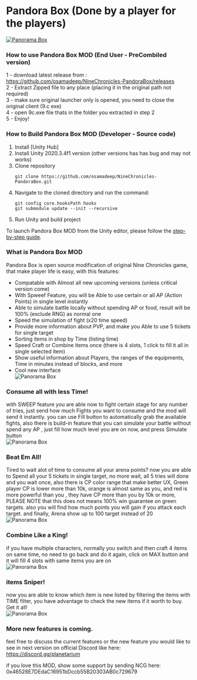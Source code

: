 Pandora Box (Done by a player for the players)
===============
[![Panorama Box](https://yt-embed.herokuapp.com/embed?v=LHelj7_av2w)](https://www.youtube.com/watch?v=LHelj7_av2w "Panorama Box")


### How to use Pandora Box MOD (End User - PreCombiled version)
1 - download latest release from : https://github.com/osamadeep/NineChronicles-PandoraBox/releases <br>
2 - Extract Zipped file to any place (placing it in the original path not required) <br>
3 - make sure  original launcher only is opened, you need to close the original client (9.c exe) <br>
4 - open 9c.exe file thats in the folder you extracted in step 2 <br>
5 - Enjoy!

### How to Build Pandora Box MOD (Developer - Source code)

 1. Install [Unity Hub]
 1. Install Unity 2020.3.4f1 version (other versions has has bug and may not works)
 1. Clone repository
    ```
    git clone https://github.com/osamadeep/NineChronicles-PandoraBox.git
    ```
 1. Navigate to the cloned directory and run the command:
    ```
    git config core.hooksPath hooks
    git submodule update --init --recursive
    ```
 1. Run Unity and build project

To launch Pandora Box MOD from the Unity editor, please follow the [step-by-step guide][9c-unity-guide].

[9c-unity-guide]: https://docs.nine-chronicles.com/unity-guide

### What is Pandora Box MOD
Pandora Box is open source modification of original Nine Chronicles game, that make player life is easy, with this features:
- Compatable with Almost all new upcoming versions (unless critical version come)
- With Spweef Feature, you will be Able to use certain or all AP (Action Points) in single level instantly
- Able to simulate battle locally without spending AP or food, result will be 100% (exclude RNG) as normal one
- Speed the simulation of fight (x20 time speed)
- Provide more information about PVP, and make you Able to use 5 tickets for single target
- Sorting items in shop by Time (listing time)
- Speed Craft or Combine items once (there is 4 slots, 1 click to fill it all in single selected item)
- Show useful information about Players, the ranges of the equipments, Time in minutes instead of blocks, and more
- Cool new interface <br>
![Panorama Box](https://github.com/osamadeep/NineChronicles-PandoraBox/blob/pandorabox/nekoyume/Assets/_PandoraBox/Sprites/github/01.JPG?raw=true)

### Consume all with less Time!
with SWEEP feature you are able now to fight certain stage for any number of tries, just send how much Fights you want to consume and the mod will send it instantly. you can use Fill button to automatically grab the available fights, also there is build-in feature that you can simulate your battle without spend any AP , just fill how much level you are on now, and press Simulate button <br>
![Panorama Box](https://github.com/osamadeep/NineChronicles-PandoraBox/blob/pandorabox/nekoyume/Assets/_PandoraBox/Sprites/github/02.JPG?raw=true)


### Beat Em All!
Tired to wait alot of time to consume all your arena points? now you are able to Spend all your 5 tickets in single target, no more wait, all 5 tries will done and you wait once, also there is CP color range that make better UX, Green player CP is lower more than 10k, orange is almost same as you, and red is more powerful than you , they have CP more than you by 10k or more, PLEASE NOTE that this does not means 100% win guarantee on green targets.
also you will find how much points you will gain if you attack each target. and finally, Arena show up to 100 target instead of 20 <br>
![Panorama Box](https://github.com/osamadeep/NineChronicles-PandoraBox/blob/pandorabox/nekoyume/Assets/_PandoraBox/Sprites/github/03.JPG?raw=true)

### Combine Like a King!
if you have multiple characters, normally you switch and then craft 4 items on same time, no need to go back and do it again, click on MAX button and it will fill 4 slots with same items you are on <br>
![Panorama Box](https://github.com/osamadeep/NineChronicles-PandoraBox/blob/pandorabox/nekoyume/Assets/_PandoraBox/Sprites/github/04.JPG?raw=true)

### items Sniper!
now you are able to know which item is new listed by filtering the items with TIME filter, you have advantage to check the new items if it worth to buy. Get it all! <br>
![Panorama Box](https://github.com/osamadeep/NineChronicles-PandoraBox/blob/pandorabox/nekoyume/Assets/_PandoraBox/Sprites/github/05.JPG?raw=true)

### More new features is coming. 
feel free to discuss the current features or the new feature you would like to see in next version on official Discord like here: https://discord.gg/planetarium

if you love this MOD, show some support by sending NCG here: 0x46528E7DEdaC16951bDccb55B20303AB0c729679